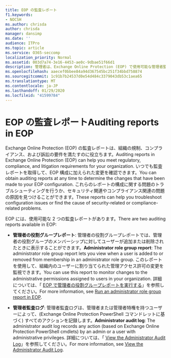 ```yaml
---
title: EOP の監査レポート
f1.keywords:
- NOCSH
ms.author: chrisda
author: chrisda
manager: dansimp
ms.date: ''
audience: ITPro
ms.topic: article
ms.service: O365-seccomp
localization_priority: Normal
ms.assetid: 003d7a74-3e16-4453-ae0c-9dbae51f66d1
description: 管理者は、Exchange Online Protection (EOP) で使用可能な管理者監査レポートについて学ぶことができます。
ms.openlocfilehash: aaecef0bbee84a94d367545bc251f34bbd758874
ms.sourcegitcommit: 1c91b7b24537d0e54d484c3379043db53c1aea65
ms.translationtype: MT
ms.contentlocale: ja-JP
ms.lasthandoff: 01/29/2020
ms.locfileid: "41599784"
---
```

# <a name="auditing-reports-in-eop"></a><span data-ttu-id="8f35b-103">EOP の監査レポート</span><span class="sxs-lookup"><span data-stu-id="8f35b-103">Auditing reports in EOP</span></span>

<span data-ttu-id="8f35b-104">Exchange Online Protection (EOP) の監査レポートは、組織の規制、コンプライアンス、および訴訟の要件を満たすのに役立ちます。</span><span class="sxs-lookup"><span data-stu-id="8f35b-104">Auditing reports in Exchange Online Protection (EOP) can help you meet regulatory, compliance, and litigation requirements for your organization.</span></span> <span data-ttu-id="8f35b-105">いつでも監査レポートを取得して、EOP 構成に加えられた変更を確認できます。</span><span class="sxs-lookup"><span data-stu-id="8f35b-105">You can obtain auditing reports at any time to determine the changes that have been made to your EOP configuration.</span></span> <span data-ttu-id="8f35b-106">これらのレポートの構成に関する問題のトラブルシューティングを行うか、セキュリティ関連やコンプライアンス関連の問題の原因を見つけることができます。</span><span class="sxs-lookup"><span data-stu-id="8f35b-106">These reports can help you troubleshoot configuration issues or find the cause of security-related or compliance-related problems.</span></span>

<span data-ttu-id="8f35b-107">EOP には、使用可能な 2 つの監査レポートがあります。</span><span class="sxs-lookup"><span data-stu-id="8f35b-107">There are two auditing reports available in EOP:</span></span>

- <span data-ttu-id="8f35b-108">**管理者の役割グループレポート**: 管理者の役割グループレポートでは、管理者の役割グループのメンバーシップに対してユーザーが追加または削除されたときに表示することができます。</span><span class="sxs-lookup"><span data-stu-id="8f35b-108">**Administrator role group report**: The administrator role group report lets you view when a user is added to or removed from membership in an administrator role group.</span></span> <span data-ttu-id="8f35b-109">このレポートを使用して、組織内のユーザーに割り当てられた管理アクセス許可の変更を監視できます。</span><span class="sxs-lookup"><span data-stu-id="8f35b-109">You can use this report to monitor changes to the administrative permissions assigned to users in your organization.</span></span> <span data-ttu-id="8f35b-110">詳細については、「 [EOP で管理者の役割グループレポートを実行する](run-an-administrator-role-group-report-in-eop-eop.md)」を参照してください。</span><span class="sxs-lookup"><span data-stu-id="8f35b-110">For more information, see [Run an administrator role group report in EOP](run-an-administrator-role-group-report-in-eop-eop.md).</span></span>

- <span data-ttu-id="8f35b-111">**管理者監査ログ**: 管理者監査ログは、管理者または管理者特権を持つユーザーによって、(Exchange Online Protection PowerShell コマンドレットに基づく) すべてのアクションを記録します。</span><span class="sxs-lookup"><span data-stu-id="8f35b-111">**Administrator audit log**: The administrator audit log records any action (based on Exchange Online Protection PowerShell cmdlets) by an admin or a user with administrative privileges.</span></span> <span data-ttu-id="8f35b-112">詳細については、「 [View the Administrator Audit Log](https://docs.microsoft.com/exchange/security-and-compliance/exchange-auditing-reports/view-administrator-audit-log)」を参照してください。</span><span class="sxs-lookup"><span data-stu-id="8f35b-112">For more information, see [View the Administrator Audit Log](https://docs.microsoft.com/exchange/security-and-compliance/exchange-auditing-reports/view-administrator-audit-log).</span></span>
